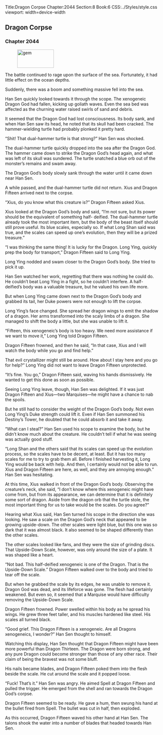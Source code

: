 Title:Dragon Corpse 
Chapter:2044 
Section:8 
Book:6 
CSS:../Styles/style.css 
viewport: width=device-width
  
## Dragon Corpse
### Chapter 2044
  
<figure>
	<img src="../Images/gem.gif" alt="gem" id="gem" width="120" height="60" />
</figure>
  

  
The battle continued to rage upon the surface of the sea. Fortunately, it had little effect on the ocean depths.

Suddenly, there was a boom and something massive fell into the sea.

Han Sen quickly looked towards it through the scope. The xenogeneic Dragon God had fallen, kicking up goliath waves. Even the sea bed was affected as the churning water raised swirls of sand and debris.

It seemed that the Dragon God had lost consciousness. Its body sank, and when Han Sen saw its head, he noted that its skull had been cracked. The hammer-wielding turtle had probably plonked it pretty hard.

“Shit! That dual-hammer turtle is that strong?” Han Sen was shocked.

The dual-hammer turtle quickly dropped into the sea after the Dragon God. The hammer came down to strike the Dragon God’s head again, and what was left of its skull was sundered. The turtle snatched a blue orb out of the monster’s remains and swam away.

The Dragon God’s body slowly sank through the water until it came down near Han Sen.

A while passed, and the dual-hammer turtle did not return. Xius and Dragon Fifteen arrived next to the corpse.

“Xius, do you know what this creature is?” Dragon Fifteen asked Xius.

Xius looked at the Dragon God’s body and said, “I’m not sure, but its power should be the equivalent of something half- deified. The dual-hammer turtle already took the most important item, but the body of the beast itself should still prove useful. Its blue scales, especially so. If what Long Shan said was true, and the scales can speed up one’s evolution, then they will be a prized treasure.”

“I was thinking the same thing! It is lucky for the Dragon. Long Ying, quickly prep the body for transport,” Dragon Fifteen said to Long Ying.

Long Ying nodded and swam closer to the Dragon God’s body. She tried to pick it up.

Han Sen watched her work, regretting that there was nothing he could do. He couldn’t beat Long Ying in a fight, so he couldn’t interfere. A half-deified’s body was a valuable treasure, but he valued his own life more.

But when Long Ying came down next to the Dragon God’s body and grabbed its tail, her Duke powers were not enough to lift the corpse.

Long Ying’s face changed. She spread her dragon wings to emit the shadow of a dragon. Her arms transformed into the scaly limbs of a dragon. She managed to shift the body a little, but she was unable to lift it.

“Fifteen, this xenogeneic’s body is too heavy. We need more assistance if we want to move it,” Long Ying told Dragon Fifteen.

Dragon Fifteen frowned, and then he said, “In that case, Xius and I will watch the body while you go and find help.”

That evil crystallizer might still be around. How about I stay here and you go for help?” Long Ying did not want to leave Dragon Fifteen unprotected.

“It’s fine. You go,” Dragon Fifteen said, waving his hands dismissively. He wanted to get this done as soon as possible.

Seeing Long Ying leave, though, Han Sen was delighted. If it was just Dragon Fifteen and Xius—two Marquises—he might have a chance to nab the spoils.

But he still had to consider the weight of the Dragon God’s body. Not even Long Ying’s Duke strength could lift it. Even if Han Sen summoned his Destiny’s Tower, he doubted that he could absorb it and take it away.

“What can I steal?” Han Sen used his scope to examine the body, but he didn’t know much about the creature. He couldn’t tell if what he was seeing was actually good stuff.

“Long Shan and the others said that its scales can speed up the evolution process, so the scales have to be decent, at least. But it has too many scales for me to try to grab them all. Before I finished harvesting it, Long Ying would be back with help. And then, I certainly would not be able to run. Xius and Dragon Fifteen are here, as well, and they are annoying enough.” Han Sen was hesitating.

At this time, Xius walked in front of the Dragon God’s body. Observing the creature’s neck, she said, “I don’t know where this xenogeneic might have come from, but from its appearance, we can determine that it is definitely some sort of dragon. Aside from the dragon orb that the turtle stole, the most important thing for us to take would be the scales. Do you agree?”

Hearing what Xius said, Han Sen turned his scope in the direction she was looking. He saw a scale on the Dragon God’s neck that appeared to be growing upside-down. The other scales were light blue, but this one was so dark that it was almost black. It also seemed to be shaped differently than the other scales.

The other scales looked like fans, and they were the size of grinding discs. That Upside-Down Scale, however, was only around the size of a plate. It was shaped like a heart.

“Not bad. This half-deified xenogeneic is one of the Dragon. That is the Upside-Down Scale.” Dragon Fifteen walked over to the body and tried to tear off the scale.

But when he grabbed the scale by its edges, he was unable to remove it. Dragon God was dead, and its lifeforce was gone. The flesh had certainly weakened. But even so, it seemed that a Marquise would have difficulty removing the Upside-Down Scale.

Dragon Fifteen frowned. Power swelled within his body as he spread his wings. He grew three feet taller, and his muscles hardened like steel. His scales all turned black.

“Good grief. This Dragon Fifteen is a xenogeneic. Are all Dragons xenogeneics, I wonder?” Han Sen thought to himself.

Watching this display, Han Sen thought that Dragon Fifteen might have been more powerful than Dragon Thirteen. The Dragon were born strong, and any pure Dragon could become stronger than those of any other race. Their claim of being the bravest was not some bluff.

His nails became blades, and Dragon Fifteen poked them into the flesh beside the scale. He cut around the scale and it popped loose.

“Fuck! That’s it.” Han Sen was angry. He aimed Spell at Dragon Fifteen and pulled the trigger. He emerged from the shell and ran towards the Dragon God’s corpse.

Dragon Fifteen seemed to be ready. He gave a hum, then swung his hand at the bullet fired from Spell. The bullet was cut in half, then exploded.

As this occurred, Dragon Fifteen waved his other hand at Han Sen. The talons shook the water into a number of blades that headed towards Han Sen.